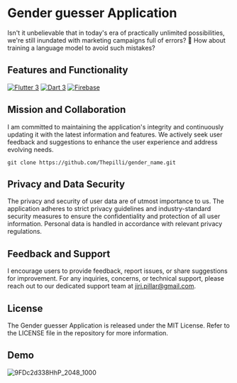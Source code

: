 # Gender guesser Application

Isn't it unbelievable that in today's era of practically unlimited possibilities, we're still inundated with marketing campaigns full of errors? 🤔 How about training a language model to avoid such mistakes?

## Features and Functionality

[![Flutter 3](https://img.shields.io/badge/Flutter-3.10-02569b.svg?style=flat-square&logo=flutter&logoColor=13b9fd)](https://flutter.dev/)
[![Dart 3](https://img.shields.io/badge/Dart-3.0-0175c2.svg?style=flat-square&logo=dart&logoColor=13b9fd)](https://dart.dev/)
[![Firebase](https://img.shields.io/badge/Firebase--ffcc30.svg?style=flat-square&logo=firebase)](https://firebase.google.com/)

## Mission and Collaboration

I am committed to maintaining the application's integrity and continuously updating it with the latest information and features. We actively seek user feedback and suggestions to enhance the user experience and address evolving needs.

```
git clone https://github.com/Thepilli/gender_name.git
```

## Privacy and Data Security

The privacy and security of user data are of utmost importance to us. The application adheres to strict privacy guidelines and industry-standard security measures to ensure the confidentiality and protection of all user information. Personal data is handled in accordance with relevant privacy regulations.

## Feedback and Support

I encourage users to provide feedback, report issues, or share suggestions for improvement. For any inquiries, concerns, or technical support, please reach out to our dedicated support team at jiri.pillar@gmail.com.

## License

The Gender guesser Application is released under the MIT License. Refer to the LICENSE file in the repository for more information.

## Demo
![9FDc2d338HhP_2048_1000](https://github.com/Thepilli/gender_name/assets/104307512/4e9390b2-85b7-49bc-b28e-e08d667a3fdd)
